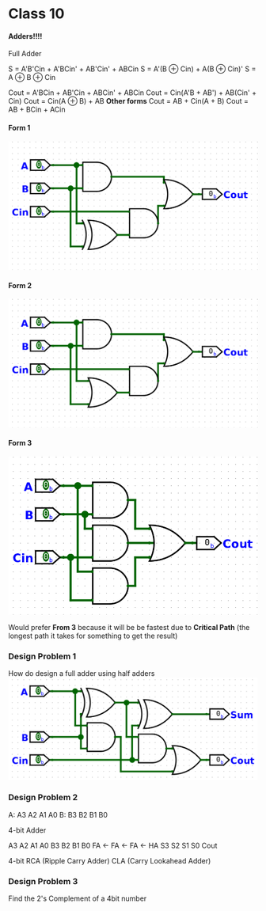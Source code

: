 # Class 10

#### Adders!!!!

Full Adder

S = A'B'Cin + A'BCin' + AB'Cin' + ABCin
S = A'(B ⊕ Cin) + A(B ⊕ Cin)'
S = A ⊕ B ⊕ Cin

Cout = A'BCin + AB'Cin + ABCin' + ABCin
Cout = Cin(A'B + AB') + AB(Cin' + Cin)
Cout = Cin(A ⊕ B) + AB
**Other forms**
Cout = AB + Cin(A + B)
Cout = AB + BCin + ACin

#### Form 1
![](Images/Class10-0.png)
#### Form 2
![](Images/Class10-1.png)
#### Form 3
![](Images/Class10-2.png)

Would prefer **From 3** because it will be be fastest due to **Critical Path** (the longest path it takes for something to get the result)

### Design Problem 1

How do design a full adder using half adders
![](Images/Class10-3.png)

### Design Problem 2

A: A3 A2 A1 A0
B: B3 B2 B1 B0

4-bit Adder

A3     A2     A1      A0
B3     B2     B1      B0
FA <- FA <- FA <- HA
S3     S2     S1      S0
Cout

4-bit RCA (Ripple Carry Adder)
CLA (Carry Lookahead Adder)

### Design Problem 3

Find the 2's Complement of a 4bit number
